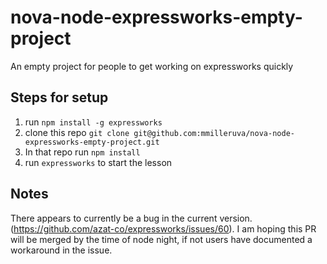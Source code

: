 # nova-node-expressworks-empty-project
An empty project for people to get working on expressworks quickly

## Steps for setup
1. run `npm install -g expressworks`
2. clone this repo `git clone git@github.com:mmilleruva/nova-node-expressworks-empty-project.git`
3. In that repo run `npm install`
4. run `expressworks` to start the lesson

## Notes
There appears to currently be a bug in the current version. (https://github.com/azat-co/expressworks/issues/60). I am hoping this PR will be merged by the time of node night, if not users have documented a workaround in the issue. 
